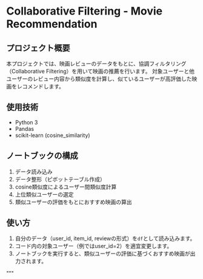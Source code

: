 # Collaborative Filtering - Movie Recommendation

## プロジェクト概要
本プロジェクトでは、映画レビューのデータをもとに、協調フィルタリング（Collaborative Filtering）を用いて映画の推薦を行います。
対象ユーザーと他ユーザーのレビュー内容から類似度を計算し、似ているユーザーが高評価した映画をレコメンドします。

## 使用技術
- Python 3
- Pandas
- scikit-learn (cosine_similarity)

## ノートブックの構成
1. データ読み込み
2. データ整形（ピボットテーブル作成）
3. cosine類似度によるユーザー間類似度計算
4. 上位類似ユーザーの選定
5. 類似ユーザーの評価をもとにおすすめ映画の算出

## 使い方
1. 自分のデータ（user_id, item_id, reviewの形式）を`df`として読み込みます。
2. コード内の対象ユーザー（例ではuser_id=2）を適宜変更します。
3. ノートブックを実行すると、類似ユーザーの評価に基づくおすすめ映画が出力されます。

"""
